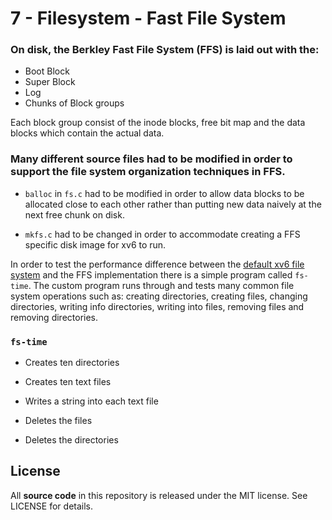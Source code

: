 # 7 - Filesystem - Fast File System

### On disk, the Berkley Fast File System (FFS) is laid out with the: 

- Boot Block
- Super Block
- Log
- Chunks of Block groups

Each block group consist of the inode blocks, free bit map and the data blocks which contain the actual data. 

### Many different source files had to be modified in order to support the file system organization techniques in FFS. 

- `balloc` in `fs.c` had to be modified in order to allow data blocks to be allocated close to each other rather than putting new data naively at the next free chunk on disk.

- `mkfs.c` had to be changed in order to accommodate creating a FFS specific disk image for xv6 to run.

In order to test the performance difference between the [default xv6 file system](https://github.com/mit-pdos/xv6-public) and the FFS implementation there is a simple program called `fs-time`. The custom program runs through and tests many common file system operations such as: creating directories, creating files, changing directories, writing info directories, writing into files, removing files and removing directories. 

### `fs-time`

- Creates ten directories

- Creates ten text files

- Writes a string into each text file

- Deletes the files

- Deletes the directories

## License

All **source code** in this repository is released under the MIT license. See LICENSE for details.